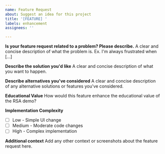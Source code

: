 ```yaml
---
name: Feature Request
about: Suggest an idea for this project
title: '[FEATURE] '
labels: enhancement
assignees: ''

---
```


**Is your feature request related to a problem? Please describe.**
A clear and concise description of what the problem is. Ex. I'm always frustrated when [...]

**Describe the solution you'd like**
A clear and concise description of what you want to happen.

**Describe alternatives you've considered**
A clear and concise description of any alternative solutions or features you've considered.

**Educational Value**
How would this feature enhance the educational value of the RSA demo?

**Implementation Complexity**
- [ ] Low - Simple UI change
- [ ] Medium - Moderate code changes
- [ ] High - Complex implementation

**Additional context**
Add any other context or screenshots about the feature request here.
